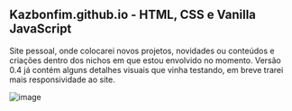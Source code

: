 ## Kazbonfim.github.io - HTML, CSS e Vanilla JavaScript
Site pessoal, onde colocarei novos projetos, novidades ou conteúdos e criações dentro dos nichos em que estou envolvido no momento.
Versão 0.4 já contém alguns detalhes visuais que vinha testando, em breve trarei mais responsividade ao site.

![image](https://user-images.githubusercontent.com/78633256/206827914-d1225b8a-6864-4e1a-8aa3-45f87cadefc9.png)
##
